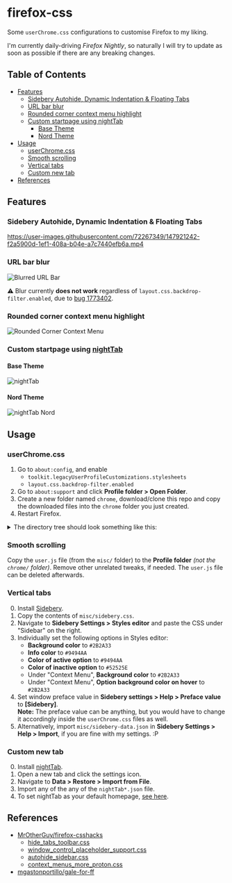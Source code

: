 # firefox-css <!-- omit in toc -->

Some `userChrome.css` configurations to customise Firefox to my liking.

I'm currently daily-driving *Firefox Nightly*, so naturally I will try to
update as soon as possible if there are any breaking changes.

## Table of Contents <!-- omit in toc -->

- [Features](#features)
  - [Sidebery Autohide, Dynamic Indentation & Floating Tabs](#sidebery-autohide-dynamic-indentation--floating-tabs)
  - [URL bar blur](#url-bar-blur)
  - [Rounded corner context menu highlight](#rounded-corner-context-menu-highlight)
  - [Custom startpage using nightTab](#custom-startpage-using-nighttab)
    - [Base Theme](#base-theme)
    - [Nord Theme](#nord-theme)
- [Usage](#usage)
  - [userChrome.css](#userchromecss)
  - [Smooth scrolling](#smooth-scrolling)
  - [Vertical tabs](#vertical-tabs)
  - [Custom new tab](#custom-new-tab)
- [References](#references)

## Features

### Sidebery Autohide, Dynamic Indentation & Floating Tabs

<https://user-images.githubusercontent.com/72267349/147921242-f2a5900d-1ef1-408a-b04e-a7c7440efb6a.mp4>

### URL bar blur

![Blurred URL Bar](https://i.imgur.com/s5036st.png)

⚠️ Blur currently **does not work** regardless of `layout.css.backdrop-filter.enabled`,
due to [bug 1773402](https://bugzilla.mozilla.org/show_bug.cgi?id=1773402).

### Rounded corner context menu highlight

![Rounded Corner Context Menu](https://user-images.githubusercontent.com/72267349/154794069-1ecf9605-c22c-4b83-bea0-593d1ffa7cf4.png)

### Custom startpage using [nightTab](https://github.com/zombieFox/nightTab)

#### Base Theme

![nightTab](https://user-images.githubusercontent.com/72267349/147921209-55f18032-af83-4db2-9c7c-51c977096d27.jpg)

#### Nord Theme

![nightTab Nord](https://user-images.githubusercontent.com/72267349/147921152-0839d947-02c9-4b5c-a70c-5aafad09352b.jpg)

## Usage

### userChrome.css

1. Go to `about:config`, and enable
   - `toolkit.legacyUserProfileCustomizations.stylesheets`
   - `layout.css.backdrop-filter.enabled`
2. Go to `about:support` and click **Profile folder > Open Folder**.
3. Create a new folder named `chrome`, download/clone this repo and copy the
   downloaded files into the `chrome` folder you just created.
4. Restart Firefox.

<details>
<summary>The directory tree should look something like this:</summary>

```css
<your profile folder>
│   user.js
└── chrome/
    │   userChrome.css
    │   noise-512x512.png
    │
    └── components/
            autohide_sidebar.css
            hide_tabs_toolbar.css
            rounded_corner_context_menu.css
            windows_controls_placeholder.css
```

</details>

### Smooth scrolling

Copy the `user.js` file (from the `misc/` folder) to the **Profile folder**
*(not the `chrome/` folder)*. Remove other unrelated tweaks, if needed.
The `user.js` file can be deleted afterwards.

### Vertical tabs

0. Install [Sidebery](https://addons.mozilla.org/firefox/addon/sidebery/).
1. Copy the contents of `misc/sidebery.css`.
2. Navigate to **Sidebery Settings > Styles editor** and paste the CSS under
   "Sidebar" on the right.
3. Individually set the following options in Styles editor:
   - **Background color** to `#2B2A33`
   - **Info color** to `#9494AA`
   - **Color of active option** to `#9494AA`
   - **Color of inactive option** to `#52525E`
   - Under "Context Menu", **Background color** to `#2B2A33`
   - Under "Context Menu", **Option background color on hover** to `#2B2A33`
4. Set window preface value in **Sidebery settings > Help > Preface value**
   to **[Sidebery]**.\
   **Note:** The preface value can be anything, but you would have to change it
   accordingly inside the `userChrome.css` files as well.
5. Alternatively, import `misc/sidebery-data.json` in **Sidebery Settings > Help > Import**,
   if you are fine with my settings. :P

### Custom new tab

0. Install [nightTab](https://addons.mozilla.org/firefox/addon/nighttab/).
1. Open a new tab and click the settings icon.
2. Navigate to **Data > Restore > Import from File**.
3. Import any of the any of the `nightTab*.json` file.
4. To set nightTab as your default homepage, [see here](https://github.com/zombieFox/nightTab/wiki/Setting-nightTab-as-your-Firefox-homepage).

## References

- [MrOtherGuy/firefox-csshacks](https://github.com/MrOtherGuy/firefox-csshacks)
  - [hide_tabs_toolbar.css](https://github.com/MrOtherGuy/firefox-csshacks/blob/master/chrome/hide_tabs_toolbar.css)
  - [window_control_placeholder_support.css](https://github.com/MrOtherGuy/firefox-csshacks/blob/master/chrome/window_control_placeholder_support.css)
  - [autohide_sidebar.css](https://github.com/MrOtherGuy/firefox-csshacks/blob/master/chrome/autohide_sidebar.css)
  - [context_menus_more_proton.css](https://github.com/MrOtherGuy/firefox-csshacks/blob/master/chrome/context_menus_more_proton.css)
- [mgastonportillo/gale-for-ff](https://github.com/mgastonportillo/gale-for-ff)
